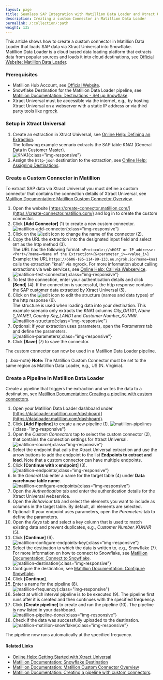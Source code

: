 ```yaml
---
layout: page
title: Seamless SAP Integration with Matillion Data Loader and Xtract Universal 
description: Creating a custom Connector in Matillion Data Loader 
permalink: /:collection/:path
weight: 135
---
```


This article shows how to create a custom connector in Matillion Data Loader that loads SAP data via Xtract Universal into Snowflake.<br>
Matillion Data Loader is a cloud based data loading platform that extracts data from popular sources and loads it into cloud destinations, see [Official Website: Matillion Data Loader](https://www.matillion.com/products/data-loader/).

### Prerequisites

- Matillion Hub Account, see [Official Website](https://hub.matillion.com/). 
- Snowflake Destination for the Matillion Data Loader pipeline, see [Matillion Documentation: Destinations - Set up Snowflake](https://documentation.matillion.com/mdl/docs/set-up-snowflake).
- Xtract Universal must be accessible via the internet, e.g., by hosting Xtract Universal on a webserver with a static IP address or via third party tools like [ngrock](https://ngrok.com/). 

### Setup in Xtract Universal

1. Create an extraction in Xtract Universal, see [Online Help: Defining an Extraction](https://help.theobald-software.com/en/xtract-universal/getting-started/define-a-table-extraction). <br>
The following example scenario extracts the SAP table KNA1 (General Data in Customer Master).<br>
![KNA1](/img/contents/xu/kna1.png){:class="img-responsive"}
2. Assign the `http-json` destination to the extraction, see [Online Help: Assigning Destinations](https://help.theobald-software.com/en/xtract-universal/getting-started/write-data-to-destination#assigning-destinations-to-extractions).

### Create a Custom Connector in Matillion

To extract SAP data via Xtract Universal you must define a custom connector that contains the connection details of Xtract Universal, see [Matillion Documentation: Matillion Custom Connector Overview](https://documentation.matillion.com/mcc/docs/custom-connector-overview).

1. Open the website [https://create-connector.matillion.com/](https://create-connector.matillion.com/) and log in to create the custom connector.
2. Click **[Add Connector]** (1) to create a new custom connector.<br>
![matillion-add-connector](/img/contents/xu/matillion-add-connector.png){:class="img-responsive"}
3. Click on the ![edit](/img/contents/icons/edit2.png) icon to change the name of the connector (2).
3. Copy the URL the extraction into the designated input field and select `GET` as the http method (3).<br>
The URL has the following format: `<Protocol>://<HOST or IP address>:<Port>/?name=<Name of the Extraction>{&<parameter_i>=<value_i>}`<br>
Example: the URL `https://6606-185-114-89-133.eu.ngrok.io/?name=kna1` calls the extraction "kna1" via ngrock.
For more information about calling extractions via web services, see [Online Help: Call via Webservice](https://help.theobald-software.com/en/xtract-universal/execute-and-automate-extractions/call-via-webservice).<br>
![matillion-test-connector](/img/contents/xu/matillion-test-connector.png){:class="img-responsive"}
4. To test the connection, enter your authentication details and click **[Send]** (4). 
If the connection is successful, the http response contains the SAP customer data extracted by Xtract Universal (5).
5. Click on the ![edit](/img/contents/icons/edit.png) icon to edit the structure (names and data types) of the http response (6).<br>
The structure is used when loading data into your destination.
This example scenario only extracts the KNA1 columns *City_ORT01*, *Name 1_NAME1*, *Country Key_LAND1* and *Customer Number_KUNNR*.<br>
![matillion-structure](/img/contents/xu/matillion-structure.png){:class="img-responsive"} 
6. Optional: If your extraction uses parameters, open the *Parameters* tab and define the parameters.<br>
![matillion-parameters](/img/contents/xu/matillion-parameters.png){:class="img-responsive"}
7. Click **[Save]** (7) to save the connector.

The custom connector can now be used in a Matillion Data Loader pipeline.

{: .box-note}
**Note:** The Matillion Custom Connector must be set to the same region as Matillion Data Loader, e.g., US (N. Virginia).

### Create a Pipeline in Matillion Data Loader

Create a pipeline that triggers the extraction and writes the data to a destination, see [Matillion Documentation: Creating a pipeline with custom connectors](https://documentation.matillion.com/mcc/docs/custom-connector-batch-pipeline).

1. Open your Matillion Data Loader dashboard under [https://dataloader.matillion.com/dashboard](https://dataloader.matillion.com/dashboard).
2. Click **[Add Pipeline]** to create a new pipeline (1).
![matillion-pipelines](/img/contents/xu/matillion-pipelines.png){:class="img-responsive"}
3. Open the *Custom Connectors* tap to select the custom connector (2), that contains the connection settings for Xtract Universal. 
![matillion-source](/img/contents/xu/matillion-source.png){:class="img-responsive"}
4. Select the endpoint that calls the Xtract Universal extraction and use the arrow buttons to add the endpoint to the list **Endpoints to extract and load**.
Note that a custom connector can have multiple endpoints.
5. Click **[Continue with x endpoint]** (3).<br>
![matillion-endpoints](/img/contents/xu/matillion-endpoint.png){:class="img-responsive"}
6. In the *General* tab enter a name for the target table (4) under **Data warehouse table name**.<br>
![matillion-configure-endpoints](/img/contents/xu/matillion-configure-endpoint.png){:class="img-responsive"}
7. Open the *Authentication* tab and enter the authentication details for the Xtract Universal webservice.
8. Open the *Behaviour* tab and select the elements you want to include as columns in the target table. By default, all elements are selected.
9. Optional: If your endpoint uses parameters, open the *Parameters* tab to define the parameters.
10. Open the *Keys* tab and select a key column that is used to match existing data and prevent duplicates, e.g., *Customer Number_KUNNR* (5).
11. Click **[Continue]** (6).<br>
![matillion-configure-endpoints-key](/img/contents/xu/matillion-configure-endpoint-key.png){:class="img-responsive"}
12. Select the destination to which the data is written to, e.g., Snowflake (7). 
For more information on how to connect to Snowflake, see [Matillion Documentation: Connect to Snowflake](https://documentation.matillion.com/mdl/docs/connect-to-snowflake).<br>
![matillion-destination](/img/contents/xu/matillion-destination.png){:class="img-responsive"}
13. Configure the destination, see [Matillion Documentation: Configure Snowflake](https://documentation.matillion.com/mdl/docs/connect-to-snowflake#configure-snowflake).
14. Click **[Continue]**.
15. Enter a name for the pipeline (8).<br>
![matillion-frequency](/img/contents/xu/matillion-frequency.png){:class="img-responsive"}
16. Select at which interval pipeline is to be executed (9). The pipeline first runs after it is created and then continues with the specified frequency.
17. Click **[Create pipeline]** to create and run the pipeline (10). The pipeline is now listed in your dashboard.<br>
![matillion-pipeline-done](/img/contents/xu/matillion-pipeline-done.png){:class="img-responsive"}
18. Check if the data was successfully uploaded to the destination.<br>
![matillion-matillion-snowflake](/img/contents/xu/matillion-snowflake.png){:class="img-responsive"}

The pipeline now runs automatically at the specified frequency. 

#### Related Links

- [Online Help: Getting Started with Xtract Universal](https://help.theobald-software.com/en/xtract-universal/getting-started)
- [Matillion Documentation: Snowflake Destination](https://documentation.matillion.com/mdl/docs/set-up-snowflake)
- [Matillion Documentation: Matillion Custom Connector Overview](https://documentation.matillion.com/mcc/docs/custom-connector-overview)
- [Matillion Documentation: Creating a pipeline with custom connectors](https://documentation.matillion.com/mcc/docs/custom-connector-batch-pipeline).
